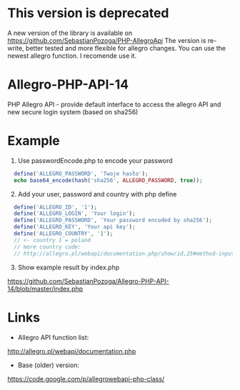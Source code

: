 This version is deprecated
==========================

A new version of the library is available on https://github.com/SebastianPozoga/PHP-AllegroApi
The version is re-write, better tested and more flexible for allegro changes. You can use the newest allegro function. I recomende use it.

Allegro-PHP-API-14
==================

PHP Allegro API - provide default interface to access the allegro API and new secure login system (based on sha256)


Example
=======

1. Use passwordEncode.php to encode your password 

`````php
  define('ALLEGRO_PASSWORD', 'Twoje hasło');
  echo base64_encode(hash('sha256', ALLEGRO_PASSWORD, true));
`````

2. Add your user, password and country with php define

`````php
  define('ALLEGRO_ID', '1');
  define('ALLEGRO_LOGIN', 'Your login');
  define('ALLEGRO_PASSWORD', 'Your password encoded by sha256');
  define('ALLEGRO_KEY', 'Your api key');
  define('ALLEGRO_COUNTRY', '1'); 
  // <- country 1 = poland
  // more country code:
  // http://allegro.pl/webapi/documentation.php/show/id,25#method-input  (PL)
`````

3. Show example result by index.php

  https://github.com/SebastianPozoga/Allegro-PHP-API-14/blob/master/index.php
  

Links
=====

* Allegro API function list: 

http://allegro.pl/webapi/documentation.php

* Base (older) version:

https://code.google.com/p/allegrowebapi-php-class/
